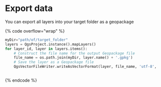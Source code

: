 # Export data

You can export all layers into your target folder as a geopackage

{% code overflow="wrap" %}
```python
myDir="path/of/target_folder"
layers = QgsProject.instance().mapLayers()
for layer_id, layer in layers.items():
    # Construct the file name for the output Geopackage file
    file_name = os.path.join(myDir, layer.name() + '.gpkg')
    # Save the layer as a Geopackage file
    QgsVectorFileWriter.writeAsVectorFormat(layer, file_name, 'utf-8', layer.crs(), 'GPKG')
    
```
{% endcode %}
